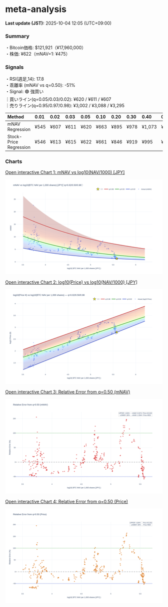 # meta-analysis


<!--REPORT:START-->
**Last update (JST):** 2025-10-04 12:05 (UTC+09:00)

### Summary
・Bitcoin価格: $121,921（¥17,960,000）  
・株価: ¥622（mNAV=1: ¥475）

### Signals
・RSI(週足,14): 17.8  
・乖離率 (mNAV vs q=0.50): -51%  
・Signal: 🟣 強買い  
｜買いライン(q=0.05/0.03/0.02): ¥620 / ¥611 / ¥607  
｜売りライン(q=0.95/0.97/0.98): ¥3,002 / ¥3,088 / ¥3,295

| Method                 | 0.01   | 0.02   | 0.03   | 0.05   | 0.10   | 0.20   | 0.30   | 0.40   | 0.50   | 0.60   | 0.70   | 0.80   | 0.90   | 0.95   | 0.97   | 0.98   | 0.99   |
|:-----------------------|:-------|:-------|:-------|:-------|:-------|:-------|:-------|:-------|:-------|:-------|:-------|:-------|:-------|:-------|:-------|:-------|:-------|
| mNAV Regression        | ¥545   | ¥607   | ¥611   | ¥620   | ¥663   | ¥895   | ¥978   | ¥1,073 | ¥1,267 | ¥1,455 | ¥1,574 | ¥2,001 | ¥2,696 | ¥3,002 | ¥3,088 | ¥3,295 | ¥3,251 |
| Stock-Price Regression | ¥546   | ¥613   | ¥615   | ¥622   | ¥661   | ¥846   | ¥919   | ¥995   | ¥1,127 | ¥1,266 | ¥1,464 | ¥1,907 | ¥2,436 | ¥2,750 | ¥2,693 | ¥2,934 | ¥2,947 |

### Charts
[Open interactive Chart 1: mNAV vs log10(NAV/1000) [JPY]](https://tkzm240.github.io/meta-analysis/fig1.html)

![fig1](assets/fig1.png)

[Open interactive Chart 2: log10(Price) vs log10(NAV/1000) [JPY]](https://tkzm240.github.io/meta-analysis/fig2.html)

![fig2](assets/fig2.png)

[Open interactive Chart 3: Relative Error from q=0.50 (mNAV)](https://tkzm240.github.io/meta-analysis/fig3.html)

![fig3](assets/fig3.png)

[Open interactive Chart 4: Relative Error from q=0.50 (Price)](https://tkzm240.github.io/meta-analysis/fig4.html)

![fig4](assets/fig4.png)
<!--REPORT:END-->
